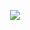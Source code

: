 <p align="center"><img src="https://images.unsplash.com/photo-1549880338-65ddcdfd017b?ixlib=rb-1.2.1&auto=format&fit=crop&w=1500&q=80"></p>

